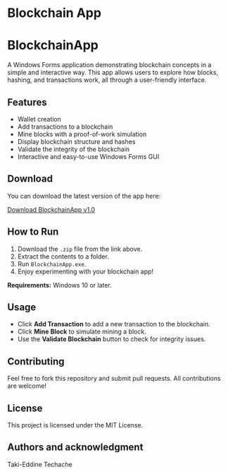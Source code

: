 # Blockchain App

# BlockchainApp

A Windows Forms application demonstrating blockchain concepts in a simple and interactive way. This app allows users to explore how blocks, hashing, and transactions work, all through a user-friendly interface.

## Features

- Wallet creation
- Add transactions to a blockchain
- Mine blocks with a proof-of-work simulation
- Display blockchain structure and hashes
- Validate the integrity of the blockchain
- Interactive and easy-to-use Windows Forms GUI

## Download

You can download the latest version of the app here:

[Download BlockchainApp v1.0](https://github.com/YourUsername/YourRepo/releases/download/v1.0/BlockchainApp.zip)

## How to Run

1. Download the `.zip` file from the link above.
2. Extract the contents to a folder.
3. Run `BlockchainApp.exe`.
4. Enjoy experimenting with your blockchain app!

**Requirements:** Windows 10 or later.

## Usage

- Click **Add Transaction** to add a new transaction to the blockchain.
- Click **Mine Block** to simulate mining a block.
- Use the **Validate Blockchain** button to check for integrity issues.

## Contributing

Feel free to fork this repository and submit pull requests. All contributions are welcome!

## License

This project is licensed under the MIT License.

## Authors and acknowledgment
Taki-Eddine Techache
